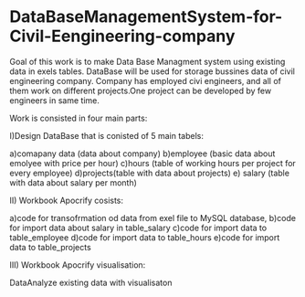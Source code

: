 # DataBaseManagementSystem-for-Civil-Eengineering-company

Goal of this work is to make Data Base Managment system using existing data in exels tables. 
DataBase will be used for storage bussines data of civil engineering company. Company has employed 
civi engineers, and all of them work on different projects.One project can be developed by few 
engineers in same time.

Work is consisted in four main parts:

I)Design DataBase that  is conisted of 5 main tabels:

a)comapany data (data about company)
b)employee (basic data about emolyee with price per hour)
c)hours (table of working hours per project for every employee)
d)projects(table with data about projects)
e) salary (table with data about salary per month)

II) Workbook Apocrify cosists:

a)code for transofrmation od data from exel file to MySQL database,
b)code for import data about salary in table_salary
c)code for import data to table_employee
d)code for import data to table_hours
e)code for import data to table_projects

III)  Workbook Apocrify visualisation:

DataAnalyze existing data with visualisaton


